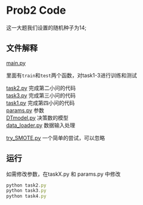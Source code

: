 # Prob2 Code

这一大题我们设置的随机种子为14;

## 文件解释

[main.py](./main.py) 

里面有`train`和`test`两个函数，对task1-3进行训练和测试

[task2.py](task2.py) 完成第二小问的代码\
[task3.py](task3.py) 完成第三小问的代码\
[task1.py](task4.py) 完成第四小问的代码\
[params.py](./params.py) 参数\
[DTmodel.py](./DTmodel.py) 决策数的模型\
[data_loader.py](./data_loader.py) 数据输入处理

[try_SMOTE.py](./try_SMOTE.py) 一个简单的尝试，可以忽略

## 运行

如需修改参数，在taskX.py 和 params.py 中修改

```js
python task2.py
python task3.py
python task4.py
```